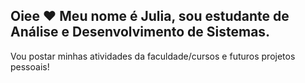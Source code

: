 ## Oiee ♥ Meu nome é Julia, sou estudante de Análise e Desenvolvimento de Sistemas.

<a>Vou postar minhas atividades da faculdade/cursos e futuros projetos pessoais! </a>
